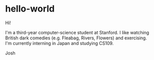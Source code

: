 # hello-world

Hi!

I'm a third-year computer-science student at Stanford. 
I like watching British dark comedies (e.g. Fleabag, Rivers, Flowers) and exercising.  
I'm currently interning in Japan and studying CS109.

Josh




